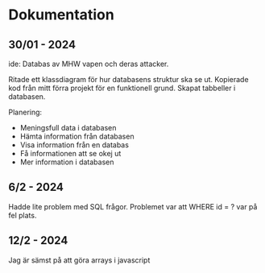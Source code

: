 # Dokumentation

## 30/01 - 2024
ide: Databas av MHW vapen och deras attacker.

Ritade ett klassdiagram för hur databasens struktur ska se ut. Kopierade kod från mitt förra projekt för en funktionell grund. Skapat tabbeller i databasen.

Planering:
* Meningsfull data i databasen
* Hämta information från databasen
* Visa information från en databas
* Få informationen att se okej ut
* Mer information i databasen


## 6/2 - 2024
Hadde lite problem med SQL frågor.
Problemet var att WHERE id = ? var på fel plats.

## 12/2 - 2024
Jag är sämst på att göra arrays i javascript